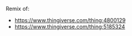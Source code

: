 Remix of:
  * https://www.thingiverse.com/thing:4800129
  * https://www.thingiverse.com/thing:5185324
